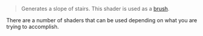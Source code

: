 > Generates a slope of stairs. This shader is used as a [brush](Brush-Shaders).

There are a number of shaders that can be used depending on what you are trying to accomplish. 